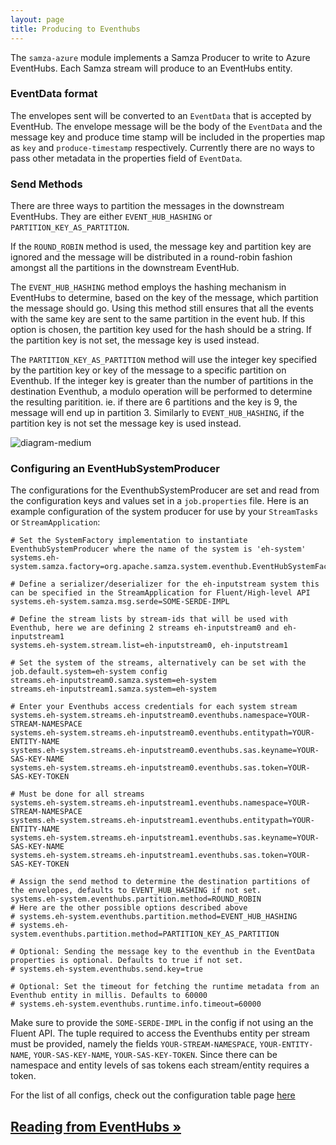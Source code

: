 ```yaml
---
layout: page
title: Producing to Eventhubs
---
```

<!--
   Licensed to the Apache Software Foundation (ASF) under one or more
   contributor license agreements.  See the NOTICE file distributed with
   this work for additional information regarding copyright ownership.
   The ASF licenses this file to You under the Apache License, Version 2.0
   (the "License"); you may not use this file except in compliance with
   the License.  You may obtain a copy of the License at

       http://www.apache.org/licenses/LICENSE-2.0

   Unless required by applicable law or agreed to in writing, software
   distributed under the License is distributed on an "AS IS" BASIS,
   WITHOUT WARRANTIES OR CONDITIONS OF ANY KIND, either express or implied.
   See the License for the specific language governing permissions and
   limitations under the License.
-->

The `samza-azure` module implements a Samza Producer to write to Azure EventHubs. Each Samza stream will produce to an EventHubs entity.

### EventData format

The envelopes sent will be converted to an `EventData` that is accepted by EventHub. The envelope message will be the body of the `EventData` and the message key and produce time stamp will be included in the properties map as `key` and `produce-timestamp` respectively. Currently there are no ways to pass other metadata in the properties field of `EventData`.

### Send Methods

There are three ways to partition the messages in the downstream EventHubs. They are either `EVENT_HUB_HASHING` or `PARTITION_KEY_AS_PARTITION`. 

If the `ROUND_ROBIN` method is used, the message key and partition key are ignored and the message will be distributed in a round-robin fashion amongst all the partitions in the downstream EventHub.

The `EVENT_HUB_HASHING` method employs the hashing mechanism in EventHubs to determine, based on the key of the message, which partition the message should go. Using this method still ensures that all the events with the same key are sent to the same partition in the event hub. If this option is chosen, the partition key used for the hash should be a string. If the partition key is not set, the message key is used instead.

The `PARTITION_KEY_AS_PARTITION` method will use the integer key specified by the partition key or key of the message to a specific partition on Eventhub. If the integer key is greater than the number of partitions in the destination Eventhub, a modulo operation will be performed to determine the resulting paritition. ie. if there are 6 partitions and the key is 9, the message will end up in partition 3. Similarly to `EVENT_HUB_HASHING`, if the partition key is not set the message key is used instead.

![diagram-medium](/img/{{site.version}}/learn/documentation/azure/eventhub_send_methods.png)


### Configuring an EventHubSystemProducer

The configurations for the EventhubSystemProducer are set and read from the configuration keys and values set in a `job.properties` file.
Here is an example configuration of the system producer for use by your `StreamTasks` or `StreamApplication`:

```
# Set the SystemFactory implementation to instantiate EventhubSystemProducer where the name of the system is 'eh-system'
systems.eh-system.samza.factory=org.apache.samza.system.eventhub.EventHubSystemFactory

# Define a serializer/deserializer for the eh-inputstream system this can be specified in the StreamApplication for Fluent/High-level API
systems.eh-system.samza.msg.serde=SOME-SERDE-IMPL

# Define the stream lists by stream-ids that will be used with Eventhub, here we are defining 2 streams eh-inputstream0 and eh-inputstream1
systems.eh-system.stream.list=eh-inputstream0, eh-inputstream1

# Set the system of the streams, alternatively can be set with the job.default.system=eh-system config
streams.eh-inputstream0.samza.system=eh-system
streams.eh-inputstream1.samza.system=eh-system

# Enter your Eventhubs access credentials for each system stream
systems.eh-system.streams.eh-inputstream0.eventhubs.namespace=YOUR-STREAM-NAMESPACE
systems.eh-system.streams.eh-inputstream0.eventhubs.entitypath=YOUR-ENTITY-NAME
systems.eh-system.streams.eh-inputstream0.eventhubs.sas.keyname=YOUR-SAS-KEY-NAME
systems.eh-system.streams.eh-inputstream0.eventhubs.sas.token=YOUR-SAS-KEY-TOKEN

# Must be done for all streams
systems.eh-system.streams.eh-inputstream1.eventhubs.namespace=YOUR-STREAM-NAMESPACE
systems.eh-system.streams.eh-inputstream1.eventhubs.entitypath=YOUR-ENTITY-NAME
systems.eh-system.streams.eh-inputstream1.eventhubs.sas.keyname=YOUR-SAS-KEY-NAME
systems.eh-system.streams.eh-inputstream1.eventhubs.sas.token=YOUR-SAS-KEY-TOKEN

# Assign the send method to determine the destination partitions of the envelopes, defaults to EVENT_HUB_HASHING if not set.
systems.eh-system.eventhubs.partition.method=ROUND_ROBIN
# Here are the other possible options described above
# systems.eh-system.eventhubs.partition.method=EVENT_HUB_HASHING
# systems.eh-system.eventhubs.partition.method=PARTITION_KEY_AS_PARTITION

# Optional: Sending the message key to the eventhub in the EventData properties is optional. Defaults to true if not set.
# systems.eh-system.eventhubs.send.key=true

# Optional: Set the timeout for fetching the runtime metadata from an Eventhub entity in millis. Defaults to 60000
# systems.eh-system.eventhubs.runtime.info.timeout=60000
```

Make sure to provide the `SOME-SERDE-IMPL` in the config if not using an the Fluent API. The tuple required to access the Eventhubs entity per stream must be provided, namely the fields `YOUR-STREAM-NAMESPACE`, `YOUR-ENTITY-NAME`, `YOUR-SAS-KEY-NAME`, `YOUR-SAS-KEY-TOKEN`. Since there can be namespace and entity levels of sas tokens each stream/entity requires a token. 

For the list of all configs, check out the configuration table page [here](../../jobs/configuration-table.html)

## [Reading from EventHubs &raquo;](../eventhubs/consumer.html)

